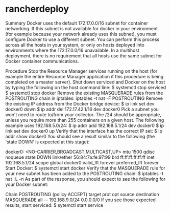 # rancherdeploy

Summary
Docker uses the default 172.17.0.0/16 subnet for container networking. If this subnet is not available for docker in your environment (for example because your network already uses this subnet), you must configure Docker to use a different subnet. You can perform this process across all the hosts in your system, or only on hosts deployed into environments where the 172.17.0.0/16 unavailable. In a multihost deployment, there is no requirement that all hosts use the same subnet for Docker container communications.

Procedure
Stop the Resource Manager services running on the host (for example the entire Resource Manager application if this procedure is being completed on a master server).
Shut down serviced and Docker on the host by typing the following on the host command line:
$ systemctl stop serviced
$ systemctl stop docker
Remove the existing MASQUERADE rules from the POSTROUTING chain in iptables:
iptables -t nat -F POSTROUTING
Remove the existing IP address from the Docker bridge device:
$ ip link set dev docker0 down
$ ip addr del 172.17.42.1/16 dev docker0
Pick a subnet you won't need to route to/from your collector. The /24 should be appropriate, unless you require more than 255 containers on a given host. The following example uses 192.168.5.0/24:
$ ip addr add 192.168.5.1/24 dev docker0
$ ip link set dev docker0 up
Verify that the interface has the correct IP set:
$ ip addr show docker0
You should see a result similar to the following (the 'state DOWN' is expected at this stage):

docker0: <NO-CARRIER,BROADCAST,MULTICAST,UP> mtu 1500 qdisc noqueue state DOWN
 link/ether 56:84:7a:fe:97:99 brd ff:ff:ff:ff:ff:ff
 inet 192.168.5.1/24 scope global docker0
 valid_lft forever preferred_lft forever
Start Docker:
$ systemctl start docker 
Verify that the MASQUERADE rule for your new subnet has been added to the POSTROUTING chain:
$ iptables -t nat -L -n
As part of the response, you should expect to see the following for your Docker subnet:

Chain POSTROUTING (policy ACCEPT)
target prot opt source destination
MASQUERADE all -- 192.168.9.0/24 0.0.0.0/0
If you see those expected results, start serviced:
$ sytemctl start service
